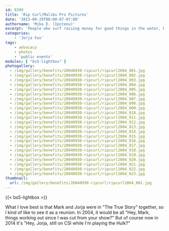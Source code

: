 ```yaml
---
id: 8399
title: 'Rip Curl/Malibu Pro Pictures'
date: '2013-09-29T08:00:07-07:00'
authorname: 'Mika E. (Ipstenu)'
excerpt: 'People who surf raising money for good things in the water, back in 2004.'
categories:
    - 'Jorja Fox'
tags:
    - advocacy
    - photos
    - 'public events'
modules: [ "bs5-lightbox" ]
photogallery:
  - /img/gallery/benefits/20040930-ripcurl/ripcurl2004_001.jpg
  - /img/gallery/benefits/20040930-ripcurl/ripcurl2004_002.jpg
  - /img/gallery/benefits/20040930-ripcurl/ripcurl2004_003.jpg
  - /img/gallery/benefits/20040930-ripcurl/ripcurl2004_004.jpg
  - /img/gallery/benefits/20040930-ripcurl/ripcurl2004_005.jpg
  - /img/gallery/benefits/20040930-ripcurl/ripcurl2004_006.jpg
  - /img/gallery/benefits/20040930-ripcurl/ripcurl2004_007.jpg
  - /img/gallery/benefits/20040930-ripcurl/ripcurl2004_008.jpg
  - /img/gallery/benefits/20040930-ripcurl/ripcurl2004_009.jpg
  - /img/gallery/benefits/20040930-ripcurl/ripcurl2004_010.jpg
  - /img/gallery/benefits/20040930-ripcurl/ripcurl2004_011.jpg
  - /img/gallery/benefits/20040930-ripcurl/ripcurl2004_012.jpg
  - /img/gallery/benefits/20040930-ripcurl/ripcurl2004_013.jpg
  - /img/gallery/benefits/20040930-ripcurl/ripcurl2004_014.jpg
  - /img/gallery/benefits/20040930-ripcurl/ripcurl2004_015.jpg
  - /img/gallery/benefits/20040930-ripcurl/ripcurl2004_016.jpg
  - /img/gallery/benefits/20040930-ripcurl/ripcurl2004_017.jpg
  - /img/gallery/benefits/20040930-ripcurl/ripcurl2004_018.jpg
  - /img/gallery/benefits/20040930-ripcurl/ripcurl2004_019.jpg
  - /img/gallery/benefits/20040930-ripcurl/ripcurl2004_020.jpg
  - /img/gallery/benefits/20040930-ripcurl/ripcurl2004_021.jpg
  - /img/gallery/benefits/20040930-ripcurl/ripcurl2004_022.jpg
  - /img/gallery/benefits/20040930-ripcurl/ripcurl2004_023.jpg
thumbnail:
  url: /img/gallery/benefits/20040930-ripcurl/ripcurl2004_001.jpg
---
```


{{< bs5-lightbox >}}

What I love best is that Mark and Jorja were in "The True Story" together, so I kind of like to see it as a reunion. In 2004, it would be all "Hey, Mark, things working out since I was cut from your show?" But of course now in 2014 it's "Hey, Jorja, still on CSI while I'm playing the Hulk?"
